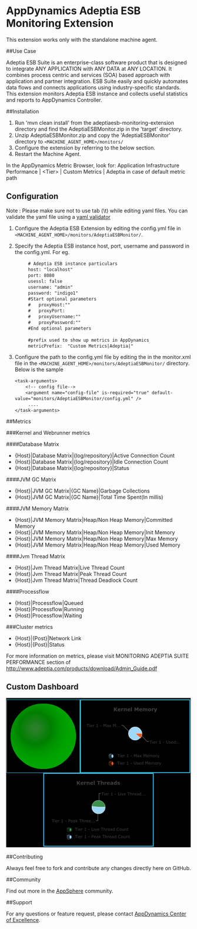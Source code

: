 # AppDynamics Adeptia ESB Monitoring Extension

This extension works only with the standalone machine agent.

##Use Case

Adeptia ESB Suite is an enterprise-class software product that is designed to integrate ANY APPLICATION with ANY DATA at ANY LOCATION. It combines process centric and services (SOA) based approach with application and partner integration. ESB Suite easily and quickly automates data flows and connects applications using industry-specific standards.
This extension monitors Adeptia ESB instance and collects useful statistics and reports to AppDynamics Controller.

##Installation

1. Run 'mvn clean install' from the adeptiaesb-monitoring-extension directory and find the AdeptiaESBMonitor.zip in the 'target' directory.
2. Unzip AdeptiaESBMonitor.zip and copy the 'AdeptiaESBMonitor' directory to `<MACHINE_AGENT_HOME>/monitors/`
3. Configure the extension by referring to the below section.
5. Restart the Machine Agent.

In the AppDynamics Metric Browser, look for: Application Infrastructure Performance  | \<Tier\> | Custom Metrics | Adeptia in case of default metric path

## Configuration

Note : Please make sure not to use tab (\t) while editing yaml files. You can validate the yaml file using a [yaml validator](http://yamllint.com/)

1. Configure the Adeptia ESB Extension by editing the config.yml file in `<MACHINE_AGENT_HOME>/monitors/AdeptiaESBMonitor/`.
2. Specify the Adeptia ESB instance host, port, username and password in the config.yml.
   For eg.
   ```
        # Adeptia ESB instance particulars
        host: "localhost"
        port: 8080
        usessl: false
        username: "admin"
        password: "indigo1"
        #Start optional parameters
        #   proxyHost:""
        #   proxyPort:
        #   proxyUsername:""
        #   proxyPassword:""
        #End optional parameters

        #prefix used to show up metrics in AppDynamics
        metricPrefix:  "Custom Metrics|Adeptia|"

   ```

3. Configure the path to the config.yml file by editing the <task-arguments> in the monitor.xml file in the `<MACHINE_AGENT_HOME>/monitors/AdeptiaESBMonitor/` directory. Below is the sample

     ```
     <task-arguments>
         <!-- config file-->
         <argument name="config-file" is-required="true" default-value="monitors/AdeptiaESBMonitor/config.yml" />
          ....
     </task-arguments>
    ```



##Metrics

###Kernel and Webrunner metrics

####Database Matrix
* {Host}|Database Matrix|{log/repository}|Active Connection Count
* {Host}|Database Matrix|{log/repository}|Idle Connection Count
* {Host}|Database Matrix|{log/repository}|Status

####JVM GC Matrix
* {Host}|JVM GC Matrix|{GC Name}|Garbage Collections
* {Host}|JVM GC Matrix|{GC Name}|Total Time Spent(In millis)

####JVM Memory Matrix
* {Host}|JVM Memory Matrix|Heap/Non Heap Memory|Committed Memory
* {Host}|JVM Memory Matrix|Heap/Non Heap Memory|Init Memory
* {Host}|JVM Memory Matrix|Heap/Non Heap Memory|Max Memory
* {Host}|JVM Memory Matrix|Heap/Non Heap Memory|Used Memory

####Jvm Thread Matrix
* {Host}|Jvm Thread Matrix|Live Thread Count
* {Host}|Jvm Thread Matrix|Peak Thread Count
* {Host}|Jvm Thread Matrix|Thread Deadlock Count

####Processflow
* {Host}|Processflow|Queued
* {Host}|Processflow|Running
* {Host}|Processflow|Waiting

###Cluster metrics
* {Host}|{Post}|Network Link
* {Host}|{Post}|Status

For more information on metrics, please visit MONITORING ADEPTIA SUITE PERFORMANCE section of http://www.adeptia.com/products/download/Admin_Guide.pdf 


## Custom Dashboard
![](https://raw.githubusercontent.com/Appdynamics/adeptiaesb-monitoring-extension/master/AdeptiaESB.png)

##Contributing

Always feel free to fork and contribute any changes directly here on GitHub.

##Community

Find out more in the [AppSphere](http://community.appdynamics.com/t5/eXchange-Community-AppDynamics/Adeptia-ESB-Monitoring-Extension/idi-p/13207) community.

##Support

For any questions or feature request, please contact [AppDynamics Center of Excellence](mailto:help@appdynamics.com).

